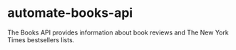 # automate-books-api
The Books API provides information about book reviews and The New York Times bestsellers lists.
